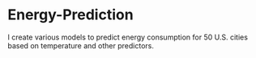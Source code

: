 # Energy-Prediction
I create various models to predict energy consumption for 50 U.S. cities based on temperature and other predictors.
